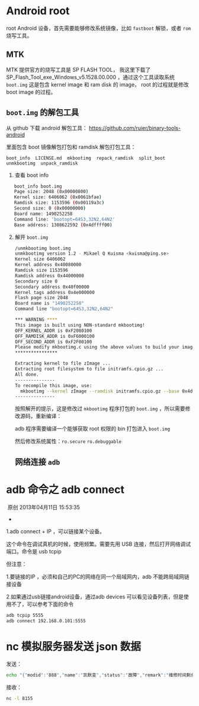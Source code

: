 # Android root 

root Android 设备，首先需要能够修改系统镜像，比如 `fastboot` 解锁，或者 `rom` 烧写工具。

## MTK

MTK 提供官方的烧写工具是 SP FLASH TOOL， 我这里下载了 SP_Flash_Tool_exe_Windows_v5.1528.00.000 ，通过这个工具读取系统 `boot.img` 这是包含 kernel image 和 ram disk 的 image， root 的过程就是修改 boot image 的过程。

## `boot.img` 的解包工具

从 github 下载 android 解包工具： https://github.com/ruier/binary-tools-android

里面包含 boot 镜像解包打包和 ramdisk 解包打包工具：

`boot_info  LICENSE.md  mkbootimg  repack_ramdisk  split_boot  unmkbootimg  unpack_ramdisk`

1. 查看 boot info
```bash
   boot_info boot.img
   Page size: 2048 (0x00000800)
   Kernel size: 6406062 (0x0061bfae)
   Ramdisk size: 1153596 (0x00119a3c)
   Second size: 0 (0x00000000)
   Board name: 1490252258
   Command line: 'bootopt=64S3,32N2,64N2'
   Base address: 1308622592 (0x4dffff00)
```

2. 解开 `boot.img`

   ```bash
   /unmkbootimg boot.img
   unmkbootimg version 1.2 - Mikael Q Kuisma <kuisma@ping.se>
   Kernel size 6406062
   Kernel address 0x40080000
   Ramdisk size 1153596
   Ramdisk address 0x44000000
   Secondary size 0
   Secondary address 0x40f00000
   Kernel tags address 0x4e000000
   Flash page size 2048
   Board name is "1490252258"
   Command line "bootopt=64S3,32N2,64N2"

   *** WARNING ****
   This image is built using NON-standard mkbootimg!
   OFF_KERNEL_ADDR is 0xF2080100
   OFF_RAMDISK_ADDR is 0xF6000100
   OFF_SECOND_ADDR is 0xF2F00100
   Please modify mkbootimg.c using the above values to build your image.
   ****************

   Extracting kernel to file zImage ...
   Extracting root filesystem to file initramfs.cpio.gz ...
   All done.
   ---------------
   To recompile this image, use:
     mkbootimg --kernel zImage --ramdisk initramfs.cpio.gz --base 0x4dffff00 --cmdline 'bootopt=64S3,32N2,64N2' --board '1490252258' -o new_boot.img
   ---------------

   ```

   按照解开的提示，这是修改过 `mkbootimg` 程序打包的 `boot.img` ，所以需要修改源码，重新编译：

   adb 程序需要编译一个能够获取 root 权限的 bin 打包进入 `boot.img`

   然后修改系统属性：`ro.secure` `ro.debuggable`

   ## 网络连接 `adb`

# adb 命令之 adb connect

​                    原创                    2013年04月11日 15:53:35                

- ​



1.adb connect + IP ，可以链接某个设备。

   这个命令在调试真机的时候，使用频繁。需要先用 USB 连接，然后打开网络调试端口。命令是 usb tcpip

 但注意：

   1.要链接的IP ，必须和自己的PC的网络在同一个局域网内，adb 不能跨局域网链接设备

   2.如果通过usb链接android设备，通过adb devices 可以看见设备列表，但是使用不了，可以参考下面的命令

```bash
adb tcpip 5555
adb connect 192.168.0.101:5555
```



# nc 模拟服务器发送 json 数据

发送：

```bash
echo "{"modid":"888","name":"凯默变","status":"故障","remark":"维修时间剩余三个月"}" | nc 10.56.56.40 8155
```

接收：

```bash
nc -l 8155
```

